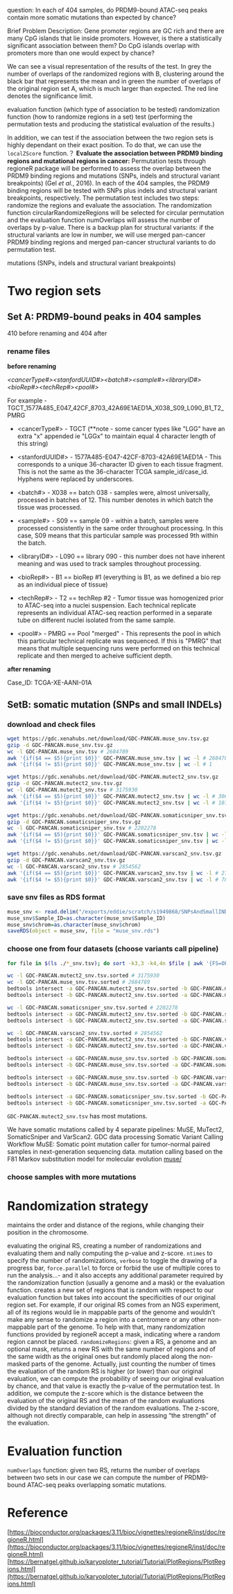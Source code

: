 question: 
In each of 404 samples, do PRDM9-bound ATAC-seq peaks contain more somatic mutations than expected by chance?

Brief Problem Description:
Gene promoter regions are GC rich and there are many CpG islands that lie inside promoters. However, is there a statistically significant association between them? Do CpG islands overlap with promoters more than one would expect by chance?

We can see a visual representation of the results of the test. In grey the number of overlaps of the randomized regions with B, clustering around the black bar that represents the mean and in green the number of overlaps of the original region set A, which is much larger than expected. The red line denotes the significance limit.

evaluation function (which type of association to be tested)
randomization function (how to randomize regions in a set)
test (performing the permutation tests and producing the statistical evaluation of the results.)

In addition, we can test if the association between the two region sets is highly dependant on their exact position. To do that, we can use the `localZScore` function.？
**Evaluate the association between PRDM9 binding regions and mutational regions in cancer:** Permutation tests through regioneR package will be performed to assess the overlap between the PRDM9 binding regions and mutations (SNPs, indels and structural variant breakpoints) (Gel _et al._, 2016). In each of the 404 samples, the PRDM9 binding regions will be tested with SNPs plus indels and structural variant breakpoints, respectively. The permutation test includes two steps: randomize the regions and evaluate the association. The randomization function circularRandomizeRegions will be selected for circular permutation and the evaluation function numOverlaps will assess the number of overlaps by p-value. There is a backup plan for structural variants: if the structural variants are low in number, we will use merged pan-cancer PRDM9 binding regions and merged pan-cancer structural variants to do permutation test.

mutations (SNPs, indels and structural variant breakpoints)



# Two region sets
## Set A: PRDM9-bound peaks in 404 samples
410 before renaming and 404 after
### rename files
**before renaming**

*<cancerType#>_<stanfordUUID#>_<batch#>_<sample#>_<libraryID#>_<bioRep#>_<techRep#><pool#>*

For example - TGCT_1577A485_E047_42CF_8703_42A69E1AED1A_X038_S09_L090_B1_T2_PMRG

- <cancerType#> - TGCT (**note - some cancer types like "LGG" have an extra "x" appended ie "LGGx" to maintain equal 4 character length of this string)

- <stanfordUUID#> - 1577A485-E047-42CF-8703-42A69E1AED1A - This corresponds to a unique 36-character ID given to each tissue fragment. This is not the same as the 36-character TCGA sample_id/case_id. Hyphens were replaced by underscores.

- <batch#> - X038 == batch 038 - samples were, almost universally, processed in batches of 12. This number denotes in which batch the tissue was processed.

- <sample#> - S09 == sample 09 - within a batch, samples were processed consistently in the same order throughout processing. In this case, S09 means that this particular sample was processed 9th within the batch.

- <libraryID#> - L090 == library 090 - this number does not have inherent meaning and was used to track samples throughout processing.

- <bioRep#> - B1 == bioRep #1 (everything is B1, as we defined a bio rep as an individual piece of tissue)

- <techRep#> - T2 == techRep #2 - Tumor tissue was homogenized prior to ATAC-seq into a nuclei suspension. Each technical replicate represents an individual ATAC-seq reaction performed in a separate tube on different nuclei isolated from the same sample.

- <pool#> - PMRG == Pool "merged" - This represents the pool in which this particular technical replicate was sequenced. If this is "PMRG" that means that multiple sequencing runs were performed on this technical replicate and then merged to acheive sufficient depth.

**after renaming**

Case_ID: TCGA-XE-AANI-01A

## SetB: somatic mutation (SNPs and small INDELs)
### download and check files
```bash
wget https://gdc.xenahubs.net/download/GDC-PANCAN.muse_snv.tsv.gz
gzip -d GDC-PANCAN.muse_snv.tsv.gz 
wc -l GDC-PANCAN.muse_snv.tsv # 2684789
awk '{if($4 == $5){print $0}}' GDC-PANCAN.muse_snv.tsv | wc -l # 2684788
awk '{if($4 != $5){print $0}}' GDC-PANCAN.muse_snv.tsv | wc -l # 1

wget https://gdc.xenahubs.net/download/GDC-PANCAN.mutect2_snv.tsv.gz
gzip -d GDC-PANCAN.mutect2_snv.tsv.gz
wc -l GDC-PANCAN.mutect2_snv.tsv # 3175930
awk '{if($4 == $5){print $0}}' GDC-PANCAN.mutect2_snv.tsv | wc -l # 3068128
awk '{if($4 != $5){print $0}}' GDC-PANCAN.mutect2_snv.tsv | wc -l # 107802

wget https://gdc.xenahubs.net/download/GDC-PANCAN.somaticsniper_snv.tsv.gz
gzip -d GDC-PANCAN.somaticsniper_snv.tsv.gz
wc -l GDC-PANCAN.somaticsniper_snv.tsv # 2202278
awk '{if($4 == $5){print $0}}' GDC-PANCAN.somaticsniper_snv.tsv | wc -l # 2202277
awk '{if($4 != $5){print $0}}' GDC-PANCAN.somaticsniper_snv.tsv | wc -l # 1

wget https://gdc.xenahubs.net/download/GDC-PANCAN.varscan2_snv.tsv.gz
gzip -d GDC-PANCAN.varscan2_snv.tsv.gz
wc -l GDC-PANCAN.varscan2_snv.tsv # 2854562 
awk '{if($4 == $5){print $0}}' GDC-PANCAN.varscan2_snv.tsv | wc -l # 2776104
awk '{if($4 != $5){print $0}}' GDC-PANCAN.varscan2_snv.tsv | wc -l # 78458
```
### save snv files as RDS format
```r
muse_snv <- read.delim("/exports/eddie/scratch/s1949868/SNPsAndSmallINDELs/GDC-PANCAN.muse_snv.tsv",header = TRUE,sep = "\t")
muse_snv$Sample_ID=as.character(muse_snv$Sample_ID)
muse_snv$chrom=as.character(muse_snv$chrom)
saveRDS(object = muse_snv, file = "muse_snv.rds")
```
### choose one from four datasets (choose variants call pipeline)
```bash
for file in $(ls ./*_snv.tsv); do sort -k3,3 -k4,4n $file | awk '{FS=OFS="\t"}}' > ./${file}.sorted; done

wc -l GDC-PANCAN.mutect2_snv.tsv.sorted # 3175930
wc -l GDC-PANCAN.muse_snv.tsv.sorted # 2684789
bedtools intersect -a GDC-PANCAN.mutect2_snv.tsv.sorted -b GDC-PANCAN.muse_snv.tsv.sorted -v | wc -l # 542372
bedtools intersect -b GDC-PANCAN.mutect2_snv.tsv.sorted -a GDC-PANCAN.muse_snv.tsv.sorted -v | wc -l # 157126

wc -l GDC-PANCAN.somaticsniper_snv.tsv.sorted # 2202278
bedtools intersect -a GDC-PANCAN.mutect2_snv.tsv.sorted -b GDC-PANCAN.somaticsniper_snv.tsv.sorted -v | wc -l # 894830
bedtools intersect -b GDC-PANCAN.mutect2_snv.tsv.sorted -a GDC-PANCAN.somaticsniper_snv.tsv.sorted -v | wc -l # 116359

wc -l GDC-PANCAN.varscan2_snv.tsv.sorted # 2854562
bedtools intersect -a GDC-PANCAN.mutect2_snv.tsv.sorted -b GDC-PANCAN.varscan2_snv.tsv.sorted  -v | wc -l # 451951
bedtools intersect -b GDC-PANCAN.mutect2_snv.tsv.sorted -a GDC-PANCAN.varscan2_snv.tsv.sorted  -v | wc -l # 173890

bedtools intersect -a GDC-PANCAN.muse_snv.tsv.sorted -b GDC-PANCAN.somaticsniper_snv.tsv.sorted -u | wc -l # 2231127
bedtools intersect -b GDC-PANCAN.muse_snv.tsv.sorted -a GDC-PANCAN.somaticsniper_snv.tsv.sorted -u | wc -l # 2129679

bedtools intersect -a GDC-PANCAN.muse_snv.tsv.sorted -b GDC-PANCAN.varscan2_snv.tsv.sorted -u | wc -l # 2493213
bedtools intersect -b GDC-PANCAN.muse_snv.tsv.sorted -a GDC-PANCAN.varscan2_snv.tsv.sorted -u | wc -l # 2537821

bedtools intersect -a GDC-PANCAN.somaticsniper_snv.tsv.sorted -b GDC-PANCAN.varscan2_snv.tsv.sorted -u | wc -l # 2174266
bedtools intersect -b GDC-PANCAN.somaticsniper_snv.tsv.sorted -a GDC-PANCAN.varscan2_snv.tsv.sorted -u | wc -l # 2325965
```
`GDC-PANCAN.mutect2_snv.tsv` has most mutations.

We have somatic mutations called by 4 separate pipelines: MuSE, MuTect2, SomaticSniper and VarScan2.
GDC data processing Somatic Variant Calling Workflow
MuSE: Somatic point mutation caller for tumor-normal paired samples in next-generation sequencing data.
mutation calling based on the F81 Markov substitution model for molecular evolution
[muse/](https://bioinformatics.mdanderson.org/public-software/muse/)

### choose samples with more mutations
# Randomization strategy 
maintains the order and distance of the regions, while changing their position in the chromosome.



evaluating the original RS, creating a number of randomizations and evaluating them and nally computing the p-value and z-score.
`ntimes` to specify the number of randomizations, `verbose` to toggle the drawing of a progress bar, `force.parallel` to force or forbid the use of multiple cores to run the analysis…- and it also accepts any additional parameter required by the randomization function (usually a genome and a mask) or the evaluation function.
creates a new set of regions that is random with respect to our evaluation function but takes into account the specificities of our original region set.
For example, if our original RS comes from an NGS experiment, all of its regions would lie in mappable parts of the genome and wouldn’t make any sense to randomize a region into a centromere or any other non-mappable part of the genome. To help with that, many randomization functions provided by regioneR accept a mask, indicating where a random region cannot be placed.
`randomizeRegions`: given a RS, a genome and an optional mask, returns a new RS with the same number of regions and of the same width as the original ones but randomly placed along the non-masked parts of the genome.
Actually, just counting the number of times the evaluation of the random RS is higher (or lower) than our original evaluation, we can compute the probability of seeing our original evaluation by chance, and that value is exactly the p-value of the permutation test. In addition, we compute the z-score which is the distance between the evaluation of the original RS and the mean of the random evaluations divided by the standard deviation of the random evaluations. The z-score, although not directly comparable, can help in assessing “the strength” of the evaluation.
# Evaluation function
`numOverlaps` function: given two RS, returns the number of overlaps between two sets
in our case we can compute the number of PRDM9-bound ATAC-seq peaks overlapping somatic mutations.
# Reference
[https://bioconductor.org/packages/3.11/bioc/vignettes/regioneR/inst/doc/regioneR.html](https://bioconductor.org/packages/3.11/bioc/vignettes/regioneR/inst/doc/regioneR.html)
[https://bernatgel.github.io/karyoploter_tutorial/Tutorial/PlotRegions/PlotRegions.html](https://bernatgel.github.io/karyoploter_tutorial/Tutorial/PlotRegions/PlotRegions.html)

<!--stackedit_data:
eyJoaXN0b3J5IjpbMTA4NTMxNTQ4NiwxNjUwMDkxLDEzMDEwNj
kxMzMsLTE4Njk2OTQ1MzYsODUwMjQ0ODk3LDYwMzc1MjIzNCwt
MjExMzYxMDI5OSw0MDM4NzQxNSw3NjAwMTc3MDAsLTEzMzc4MT
QxNjAsMTMyNTU3ODMwMywtMTQ0MzE1NTEzNiwtMzExNTIxMDc3
LDQ2Njg1NDQ4MiwtOTA3Mjg4NDYzLC03NDQzMDM0MTUsLTM5Mj
kyOTQzOSw1ODcwMDk1NjAsLTUxMTA2OTE2LC0yMDA1Nzc0OTcx
XX0=
-->